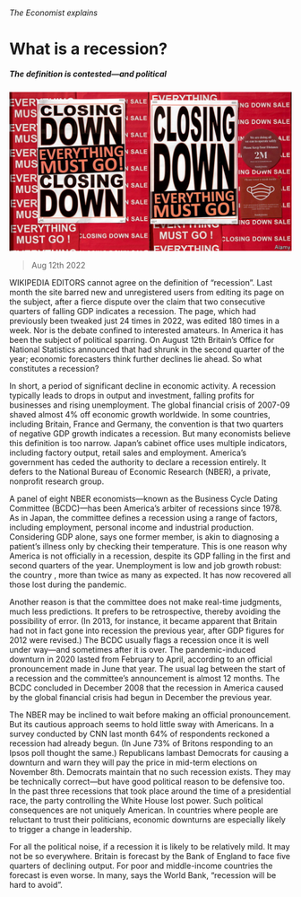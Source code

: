 ###### The Economist explains

# What is a recession? 

##### The definition is contested—and political 

![image](images/20220813_BLP511.jpg) 

> Aug 12th 2022 

WIKIPEDIA EDITORS cannot agree on the definition of “recession”. Last month the site barred new and unregistered users from editing its page on the subject, after a fierce dispute over the claim that two consecutive quarters of falling GDP indicates a recession. The page, which had previously been tweaked just 24 times in 2022, was edited 180 times in a week. Nor is the debate confined to interested amateurs. In America it has been the subject of political sparring. On August 12th Britain’s Office for National Statistics announced that  had shrunk in the second quarter of the year; economic forecasters think further declines lie ahead. So what constitutes a recession?

In short, a period of significant decline in economic activity. A recession typically leads to drops in output and investment, falling profits for businesses and rising unemployment. The global financial crisis of 2007-09 shaved almost 4% off economic growth worldwide. In some countries, including Britain, France and Germany, the convention is that two quarters of negative GDP growth indicates a recession. But many economists believe this definition is too narrow. Japan’s cabinet office uses multiple indicators, including factory output, retail sales and employment. America’s government has ceded the authority to declare a recession entirely. It defers to the National Bureau of Economic Research (NBER), a private, nonprofit research group.

A panel of eight NBER economists—known as the Business Cycle Dating Committee (BCDC)—has been America’s arbiter of recessions since 1978. As in Japan, the committee defines a recession using a range of factors, including employment, personal income and industrial production. Considering GDP alone, says one former member, is akin to diagnosing a patient’s illness only by checking their temperature. This is one reason why America is not officially in a recession, despite its GDP falling in the first and second quarters of the year. Unemployment is low and job growth robust: the country , more than twice as many as expected. It has now recovered all those lost during the pandemic.

Another reason is that the committee does not make real-time judgments, much less predictions. It prefers to be retrospective, thereby avoiding the possibility of error. (In 2013, for instance, it became apparent that Britain had not in fact gone into recession the previous year, after GDP figures for 2012 were revised.) The BCDC usually flags a recession once it is well under way—and sometimes after it is over. The pandemic-induced downturn in 2020 lasted from February to April, according to an official pronouncement made in June that year. The usual lag between the start of a recession and the committee’s announcement is almost 12 months. The BCDC concluded in December 2008 that the recession in America caused by the global financial crisis had begun in December the previous year.

The NBER may be inclined to wait before making an official pronouncement. But its cautious approach seems to hold little sway with Americans. In a survey conducted by CNN last month 64% of respondents reckoned a recession had already begun. (In June 73% of Britons responding to an Ipsos poll thought the same.) Republicans lambast Democrats for causing a downturn and warn they will pay the price in mid-term elections on November 8th. Democrats maintain that no such recession exists. They may be technically correct—but have good political reason to be defensive too. In the past three recessions that took place around the time of a presidential race, the party controlling the White House lost power. Such political consequences are not uniquely American. In countries where people are reluctant to trust their politicians, economic downturns are especially likely to trigger a change in leadership.

For all the political noise, if a recession  it is likely to be relatively mild. It may not be so everywhere. Britain is forecast by the Bank of England to face five quarters of declining output. For poor and middle-income countries the forecast is even worse. In many, says the World Bank, “recession will be hard to avoid”.





